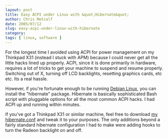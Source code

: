 ```yaml
---
layout: post
title: Easy ACPI under Linux with &quot;Hibernate&quot;
author: Chris Metcalf
date: 2005/07/12
slug: easy-acpi-under-linux-with-hibernate
category: 
tags: [ linux, software ]
---
```


For the longest time I avoided using ACPI for power management on my Thinkpad X31 (instead I stuck with APM) because I could never get all the little hacks lined up properly. ACPI, since it is done primarily in hardware, requires a lot of tricks to get your machine to suspend and resume properly. Switching out of X, turning off LCD backlights, resetting graphics cards, etc etc. Its a real hassle.

However, if you're fortunate enough to be running <a href="http://www.debian.org">Debian Linux</a>, you can install the "hibernate" package. Hibernate is basically sophisticated Bash script with pluggable options for all the most common ACPI hacks. I had ACPI up and running within minutes.

If you've got a Thinkpad X31 or similar machine, feel free to download <a href="/files/hibernate.conf.gz">my hibernate.conf</a> and tweak it to your purposes. The only additions beyond a fairly standard hibernate configuration I had to make were adding hooks to turn the Radeon backlight on and off.
